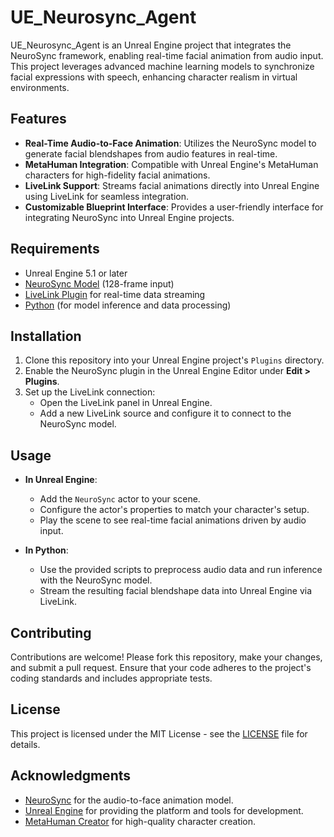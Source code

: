 # UE_Neurosync_Agent

UE_Neurosync_Agent is an Unreal Engine project that integrates the NeuroSync framework, enabling real-time facial animation from audio input. This project leverages advanced machine learning models to synchronize facial expressions with speech, enhancing character realism in virtual environments.

## Features

- **Real-Time Audio-to-Face Animation**: Utilizes the NeuroSync model to generate facial blendshapes from audio features in real-time.
- **MetaHuman Integration**: Compatible with Unreal Engine's MetaHuman characters for high-fidelity facial animations.
- **LiveLink Support**: Streams facial animations directly into Unreal Engine using LiveLink for seamless integration.
- **Customizable Blueprint Interface**: Provides a user-friendly interface for integrating NeuroSync into Unreal Engine projects.

## Requirements

- Unreal Engine 5.1 or later
- [NeuroSync Model]([https://huggingface.co/AnimaVR/NeuroSync-0.1a](https://github.com/its-DeFine/NeuroSync-Core)) (128-frame input)
- [LiveLink Plugin]([https://www.unrealengine.com/marketplace/en-US/product/livelink](https://dev.epicgames.com/documentation/en-us/unreal-engine/live-link-in-unreal-engine)) for real-time data streaming
- [Python](https://www.python.org/) (for model inference and data processing)

## Installation

1. Clone this repository into your Unreal Engine project's `Plugins` directory.
2. Enable the NeuroSync plugin in the Unreal Engine Editor under **Edit > Plugins**.
3. Set up the LiveLink connection:
   - Open the LiveLink panel in Unreal Engine.
   - Add a new LiveLink source and configure it to connect to the NeuroSync model.

## Usage

- **In Unreal Engine**:
  - Add the `NeuroSync` actor to your scene.
  - Configure the actor's properties to match your character's setup.
  - Play the scene to see real-time facial animations driven by audio input.

- **In Python**:
  - Use the provided scripts to preprocess audio data and run inference with the NeuroSync model.
  - Stream the resulting facial blendshape data into Unreal Engine via LiveLink.

## Contributing

Contributions are welcome! Please fork this repository, make your changes, and submit a pull request. Ensure that your code adheres to the project's coding standards and includes appropriate tests.

## License

This project is licensed under the MIT License - see the [LICENSE](LICENSE) file for details.

## Acknowledgments

- [NeuroSync](https://github.com/JoPmt/NeuroSync) for the audio-to-face animation model.
- [Unreal Engine](https://www.unrealengine.com/) for providing the platform and tools for development.
- [MetaHuman Creator](https://www.unrealengine.com/en-US/metahuman-creator) for high-quality character creation.



